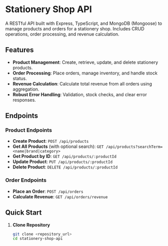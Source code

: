 # Stationery Shop API

A RESTful API built with Express, TypeScript, and MongoDB (Mongoose) to manage products and orders for a stationery shop. Includes CRUD operations, order processing, and revenue calculation.

## Features

- **Product Management**: Create, retrieve, update, and delete stationery products.
- **Order Processing**: Place orders, manage inventory, and handle stock status.
- **Revenue Calculation**: Calculate total revenue from all orders using aggregation.
- **Robust Error Handling**: Validation, stock checks, and clear error responses.

## Endpoints

### Product Endpoints

- **Create Product**: `POST /api/products`
- **Get All Products** (with optional search): `GET /api/products?searchTerm=<name|brand|category>`
- **Get Product by ID**: `GET /api/products/:productId`
- **Update Product**: `PUT /api/products/:productId`
- **Delete Product**: `DELETE /api/products/:productId`

### Order Endpoints

- **Place an Order**: `POST /api/orders`
- **Calculate Revenue**: `GET /api/orders/revenue`

## Quick Start

1. **Clone Repository**
   ```bash
   git clone <repository_url>
   cd stationery-shop-api

